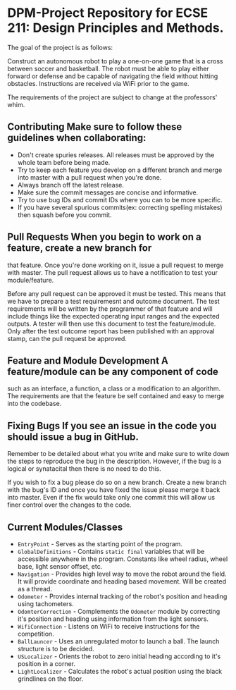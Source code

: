 # DPM-Project Repository for ECSE 211: Design Principles and Methods.

The goal of the project is as follows:

Construct an autonomous robot to play a one-on-one game that is a cross between
soccer and basketball. The robot must be able to play either forward or defense
and be capable of navigating the field without hitting obstacles. Instructions
are received via WiFi prior to the game.

The requirements of the project are subject to change at the professors' whim.

## Contributing Make sure to follow these guidelines when collaborating:
* Don't create spuries releases. All releases must be approved by the whole team
  before being made.
* Try to keep each feature you develop on a different branch and merge into
  master with a pull request when you're done.
* Always branch off the latest release.
* Make sure the commit messages are concise and informative.
* Try to use bug IDs and commit IDs where you can to be more specific.
* If you have several spurious commits(ex: correcting spelling mistakes) then
  squash before you commit.

## Pull Requests When you begin to work on a feature, create a new branch for
that feature. Once you're done working on it, issue a pull request to merge with
master. The pull request allows us to have a notification to test your
module/feature.

Before any pull request can be approved it must be tested. This means that we
have to prepare a test requiremesnt and outcome document.  The test requirements
will be written by the programmer of that feature and will include things like
the expected operating input ranges and the expected outputs. A tester will then
use this document to test the feature/module. Only after the test outcome report
has been published with an approval stamp, can the pull request be approved.

## Feature and Module Development A feature/module can be any component of code
such as an interface, a function, a class or a modification to an algorithm. The
requirements are that the feature be self contained and easy to merge into the
codebase.

## Fixing Bugs If you see an issue in the code you should issue a bug in GitHub.
Remember to be detailed about what you write and make sure to write down the
steps to reproduce the bug in the description. However, if the bug is a logical
or synatacital then there is no need to do this.

If you wish to fix a bug please do so on a new branch. Create a new branch with
the bug's ID and once you have fixed the issue please merge it back into master.
Even if the fix would take only one commit this will allow us finer control over
the changes to the code.

## Current Modules/Classes
* `EntryPoint` - Serves as the starting point of the program.
* `GlobalDefinitions` - Contains `static final` variables that will be
  accessible anywhere in the program. Constants like wheel radius, wheel base,
light sensor offset, etc.
* `Navigation` - Provides high level way to move the robot around the field. It
  will provide coordinate and heading based movement. Will be created as a
thread.
* `Odometer` - Provides internal tracking of the robot's position and heading
  using tachometers.
* `OdomterCorrection` - Complements the `Odometer` module by correcting it's
  position and heading using information from the light sensors.
* `WifiConnection` - Listens on WiFi to receive instructions for the
  competition.
* `BallLauncer` - Uses an unregulated motor to launch a ball. The launch
  structure is to be decided.
* `USLocalizer` - Orients the robot to zero initial heading according to it's
  position in a corner.
* `LightLocalizer` - Calculates the robot's actual position using the black
  grindlines on the floor.
